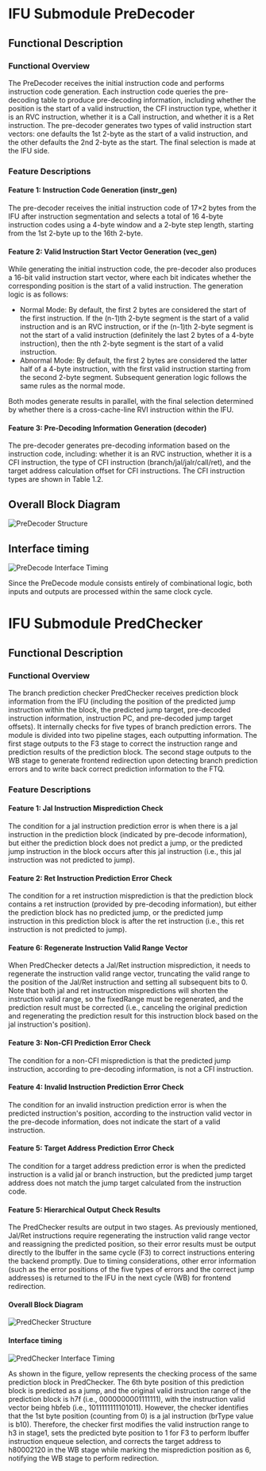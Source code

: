 # IFU Submodule PreDecoder

## Functional Description

### Functional Overview

The PreDecoder receives the initial instruction code and performs instruction
code generation. Each instruction code queries the pre-decoding table to produce
pre-decoding information, including whether the position is the start of a valid
instruction, the CFI instruction type, whether it is an RVC instruction, whether
it is a Call instruction, and whether it is a Ret instruction. The pre-decoder
generates two types of valid instruction start vectors: one defaults the 1st
2-byte as the start of a valid instruction, and the other defaults the 2nd
2-byte as the start. The final selection is made at the IFU side.

### Feature Descriptions

#### Feature 1: Instruction Code Generation (instr_gen)

The pre-decoder receives the initial instruction code of 17×2 bytes from the IFU
after instruction segmentation and selects a total of 16 4-byte instruction
codes using a 4-byte window and a 2-byte step length, starting from the 1st
2-byte up to the 16th 2-byte.

#### Feature 2: Valid Instruction Start Vector Generation (vec_gen)

While generating the initial instruction code, the pre-decoder also produces a
16-bit valid instruction start vector, where each bit indicates whether the
corresponding position is the start of a valid instruction. The generation logic
is as follows:

- Normal Mode: By default, the first 2 bytes are considered the start of the
  first instruction. If the (n-1)th 2-byte segment is the start of a valid
  instruction and is an RVC instruction, or if the (n-1)th 2-byte segment is not
  the start of a valid instruction (definitely the last 2 bytes of a 4-byte
  instruction), then the nth 2-byte segment is the start of a valid instruction.
- Abnormal Mode: By default, the first 2 bytes are considered the latter half of
  a 4-byte instruction, with the first valid instruction starting from the
  second 2-byte segment. Subsequent generation logic follows the same rules as
  the normal mode.

Both modes generate results in parallel, with the final selection determined by
whether there is a cross-cache-line RVI instruction within the IFU.

#### Feature 3: Pre-Decoding Information Generation (decoder)

The pre-decoder generates pre-decoding information based on the instruction
code, including: whether it is an RVC instruction, whether it is a CFI
instruction, the type of CFI instruction (branch/jal/jalr/call/ret), and the
target address calculation offset for CFI instructions. The CFI instruction
types are shown in Table 1.2.

## Overall Block Diagram

![PreDecoder Structure](../figure/IFU/PreDecoder/PreDecoder_structure.png)

## Interface timing

![PreDecode Interface Timing](../figure/IFU/PreDecoder/PreDecoder_port.png)

Since the PreDecode module consists entirely of combinational logic, both inputs
and outputs are processed within the same clock cycle.

# IFU Submodule PredChecker

## Functional Description

### Functional Overview

The branch prediction checker PredChecker receives prediction block information
from the IFU (including the position of the predicted jump instruction within
the block, the predicted jump target, pre-decoded instruction information,
instruction PC, and pre-decoded jump target offsets). It internally checks for
five types of branch prediction errors. The module is divided into two pipeline
stages, each outputting information. The first stage outputs to the F3 stage to
correct the instruction range and prediction results of the prediction block.
The second stage outputs to the WB stage to generate frontend redirection upon
detecting branch prediction errors and to write back correct prediction
information to the FTQ.

### Feature Descriptions

#### Feature 1: Jal Instruction Misprediction Check

The condition for a jal instruction prediction error is when there is a jal
instruction in the prediction block (indicated by pre-decode information), but
either the prediction block does not predict a jump, or the predicted jump
instruction in the block occurs after this jal instruction (i.e., this jal
instruction was not predicted to jump).

#### Feature 2: Ret Instruction Prediction Error Check

The condition for a ret instruction misprediction is that the prediction block
contains a ret instruction (provided by pre-decoding information), but either
the prediction block has no predicted jump, or the predicted jump instruction in
this prediction block is after the ret instruction (i.e., this ret instruction
is not predicted to jump).

#### Feature 6: Regenerate Instruction Valid Range Vector

When PredChecker detects a Jal/Ret instruction misprediction, it needs to
regenerate the instruction valid range vector, truncating the valid range to the
position of the Jal/Ret instruction and setting all subsequent bits to 0. Note
that both jal and ret instruction mispredictions will shorten the instruction
valid range, so the fixedRange must be regenerated, and the prediction result
must be corrected (i.e., canceling the original prediction and regenerating the
prediction result for this instruction block based on the jal instruction's
position).

#### Feature 3: Non-CFI Prediction Error Check

The condition for a non-CFI misprediction is that the predicted jump
instruction, according to pre-decoding information, is not a CFI instruction.

#### Feature 4: Invalid Instruction Prediction Error Check

The condition for an invalid instruction prediction error is when the predicted
instruction's position, according to the instruction valid vector in the
pre-decode information, does not indicate the start of a valid instruction.

#### Feature 5: Target Address Prediction Error Check

The condition for a target address prediction error is when the predicted
instruction is a valid jal or branch instruction, but the predicted jump target
address does not match the jump target calculated from the instruction code.

#### Feature 5: Hierarchical Output Check Results

The PredChecker results are output in two stages. As previously mentioned,
Jal/Ret instructions require regenerating the instruction valid range vector and
reassigning the predicted position, so their error results must be output
directly to the Ibuffer in the same cycle (F3) to correct instructions entering
the backend promptly. Due to timing considerations, other error information
(such as the error positions of the five types of errors and the correct jump
addresses) is returned to the IFU in the next cycle (WB) for frontend
redirection.

#### Overall Block Diagram

![PredChecker Structure](../figure/IFU/PreDecoder/PredChecker_structure.png)

#### Interface timing

![PredChecker Interface Timing](../figure/IFU/PreDecoder/PredChecker_port.png)

As shown in the figure, yellow represents the checking process of the same
prediction block in PredChecker. The 6th byte position of this prediction block
is predicted as a jump, and the original valid instruction range of the
prediction block is h7f (i.e., 0000000001111111), with the instruction valid
vector being hbfeb (i.e., 1011111111101011). However, the checker identifies
that the 1st byte position (counting from 0) is a jal instruction (brType value
is b10). Therefore, the checker first modifies the valid instruction range to h3
in stage1, sets the predicted byte position to 1 for F3 to perform Ibuffer
instruction enqueue selection, and corrects the target address to h80002120 in
the WB stage while marking the misprediction position as 6, notifying the WB
stage to perform redirection.
